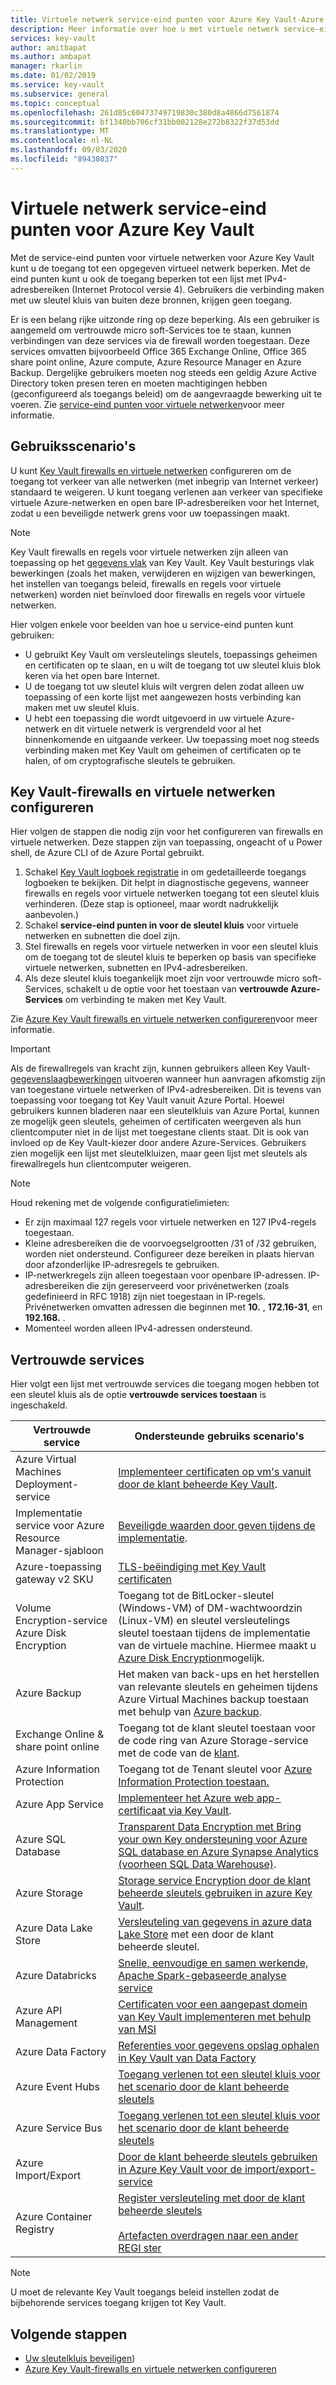 ```yaml
---
title: Virtuele netwerk service-eind punten voor Azure Key Vault-Azure Key Vault | Microsoft Docs
description: Meer informatie over hoe u met virtuele netwerk service-eind punten voor Azure Key Vault de toegang tot een opgegeven virtueel netwerk kunt beperken, met inbegrip van gebruiks scenario's.
services: key-vault
author: amitbapat
ms.author: ambapat
manager: rkarlin
ms.date: 01/02/2019
ms.service: key-vault
ms.subservice: general
ms.topic: conceptual
ms.openlocfilehash: 261d85c60473749719830c380d8a4866d7561874
ms.sourcegitcommit: bf1340bb706cf31bb002128e272b8322f37d53dd
ms.translationtype: MT
ms.contentlocale: nl-NL
ms.lasthandoff: 09/03/2020
ms.locfileid: "89438037"
---
```

# <a name="virtual-network-service-endpoints-for-azure-key-vault"></a>Virtuele netwerk service-eind punten voor Azure Key Vault

Met de service-eind punten voor virtuele netwerken voor Azure Key Vault kunt u de toegang tot een opgegeven virtueel netwerk beperken. Met de eind punten kunt u ook de toegang beperken tot een lijst met IPv4-adresbereiken (Internet Protocol versie 4). Gebruikers die verbinding maken met uw sleutel kluis van buiten deze bronnen, krijgen geen toegang.

Er is een belang rijke uitzonde ring op deze beperking. Als een gebruiker is aangemeld om vertrouwde micro soft-Services toe te staan, kunnen verbindingen van deze services via de firewall worden toegestaan. Deze services omvatten bijvoorbeeld Office 365 Exchange Online, Office 365 share point online, Azure compute, Azure Resource Manager en Azure Backup. Dergelijke gebruikers moeten nog steeds een geldig Azure Active Directory token presen teren en moeten machtigingen hebben (geconfigureerd als toegangs beleid) om de aangevraagde bewerking uit te voeren. Zie [service-eind punten voor virtuele netwerken](../../virtual-network/virtual-network-service-endpoints-overview.md)voor meer informatie.

## <a name="usage-scenarios"></a>Gebruiksscenario's

U kunt [Key Vault firewalls en virtuele netwerken](network-security.md) configureren om de toegang tot verkeer van alle netwerken (met inbegrip van Internet verkeer) standaard te weigeren. U kunt toegang verlenen aan verkeer van specifieke virtuele Azure-netwerken en open bare IP-adresbereiken voor het Internet, zodat u een beveiligde netwerk grens voor uw toepassingen maakt.

> [!NOTE]
> Key Vault firewalls en regels voor virtuele netwerken zijn alleen van toepassing op het [gegevens vlak](secure-your-key-vault.md#data-plane-access-control) van Key Vault. Key Vault besturings vlak bewerkingen (zoals het maken, verwijderen en wijzigen van bewerkingen, het instellen van toegangs beleid, firewalls en regels voor virtuele netwerken) worden niet beïnvloed door firewalls en regels voor virtuele netwerken.

Hier volgen enkele voor beelden van hoe u service-eind punten kunt gebruiken:

* U gebruikt Key Vault om versleutelings sleutels, toepassings geheimen en certificaten op te slaan, en u wilt de toegang tot uw sleutel kluis blok keren via het open bare Internet.
* U de toegang tot uw sleutel kluis wilt vergren delen zodat alleen uw toepassing of een korte lijst met aangewezen hosts verbinding kan maken met uw sleutel kluis.
* U hebt een toepassing die wordt uitgevoerd in uw virtuele Azure-netwerk en dit virtuele netwerk is vergrendeld voor al het binnenkomende en uitgaande verkeer. Uw toepassing moet nog steeds verbinding maken met Key Vault om geheimen of certificaten op te halen, of om cryptografische sleutels te gebruiken.

## <a name="configure-key-vault-firewalls-and-virtual-networks"></a>Key Vault-firewalls en virtuele netwerken configureren

Hier volgen de stappen die nodig zijn voor het configureren van firewalls en virtuele netwerken. Deze stappen zijn van toepassing, ongeacht of u Power shell, de Azure CLI of de Azure Portal gebruikt.

1. Schakel [Key Vault logboek registratie](logging.md) in om gedetailleerde toegangs logboeken te bekijken. Dit helpt in diagnostische gegevens, wanneer firewalls en regels voor virtuele netwerken toegang tot een sleutel kluis verhinderen. (Deze stap is optioneel, maar wordt nadrukkelijk aanbevolen.)
2. Schakel **service-eind punten in voor de sleutel kluis** voor virtuele netwerken en subnetten die doel zijn.
3. Stel firewalls en regels voor virtuele netwerken in voor een sleutel kluis om de toegang tot de sleutel kluis te beperken op basis van specifieke virtuele netwerken, subnetten en IPv4-adresbereiken.
4. Als deze sleutel kluis toegankelijk moet zijn voor vertrouwde micro soft-Services, schakelt u de optie voor het toestaan van **vertrouwde Azure-Services** om verbinding te maken met Key Vault.

Zie [Azure Key Vault firewalls en virtuele netwerken configureren](network-security.md)voor meer informatie.

> [!IMPORTANT]
> Als de firewallregels van kracht zijn, kunnen gebruikers alleen Key Vault-[gegevenslaagbewerkingen](secure-your-key-vault.md#data-plane-access-control) uitvoeren wanneer hun aanvragen afkomstig zijn van toegestane virtuele netwerken of IPv4-adresbereiken. Dit is tevens van toepassing voor toegang tot Key Vault vanuit Azure Portal. Hoewel gebruikers kunnen bladeren naar een sleutelkluis van Azure Portal, kunnen ze mogelijk geen sleutels, geheimen of certificaten weergeven als hun clientcomputer niet in de lijst met toegestane clients staat. Dit is ook van invloed op de Key Vault-kiezer door andere Azure-Services. Gebruikers zien mogelijk een lijst met sleutelkluizen, maar geen lijst met sleutels als firewallregels hun clientcomputer weigeren.


> [!NOTE]
> Houd rekening met de volgende configuratielimieten:
> * Er zijn maximaal 127 regels voor virtuele netwerken en 127 IPv4-regels toegestaan. 
> * Kleine adresbereiken die de voorvoegselgrootten /31 of /32 gebruiken, worden niet ondersteund. Configureer deze bereiken in plaats hiervan door afzonderlijke IP-adresregels te gebruiken.
> * IP-netwerkregels zijn alleen toegestaan voor openbare IP-adressen. IP-adresbereiken die zijn gereserveerd voor privénetwerken (zoals gedefinieerd in RFC 1918) zijn niet toegestaan in IP-regels. Privénetwerken omvatten adressen die beginnen met **10.** , **172.16-31**, en **192.168.** . 
> * Momenteel worden alleen IPv4-adressen ondersteund.

## <a name="trusted-services"></a>Vertrouwde services

Hier volgt een lijst met vertrouwde services die toegang mogen hebben tot een sleutel kluis als de optie **vertrouwde services toestaan** is ingeschakeld.

|Vertrouwde service|Ondersteunde gebruiks scenario's|
| --- | --- |
|Azure Virtual Machines Deployment-service|[Implementeer certificaten op vm's vanuit door de klant beheerde Key Vault](https://blogs.technet.microsoft.com/kv/2016/09/14/updated-deploy-certificates-to-vms-from-customer-managed-key-vault/).|
|Implementatie service voor Azure Resource Manager-sjabloon|[Beveiligde waarden door geven tijdens de implementatie](../../azure-resource-manager/templates/key-vault-parameter.md).|
|Azure-toepassing gateway v2 SKU|[TLS-beëindiging met Key Vault certificaten](/azure/application-gateway/key-vault-certs)|
|Volume Encryption-service Azure Disk Encryption|Toegang tot de BitLocker-sleutel (Windows-VM) of DM-wachtwoordzin (Linux-VM) en sleutel versleutelings sleutel toestaan tijdens de implementatie van de virtuele machine. Hiermee maakt u [Azure Disk Encryption](../../security/fundamentals/encryption-overview.md)mogelijk.|
|Azure Backup|Het maken van back-ups en het herstellen van relevante sleutels en geheimen tijdens Azure Virtual Machines backup toestaan met behulp van [Azure backup](../../backup/backup-introduction-to-azure-backup.md).|
|Exchange Online & share point online|Toegang tot de klant sleutel toestaan voor de code ring van Azure Storage-service met de code van de [klant](/microsoft-365/compliance/customer-key-overview).|
|Azure Information Protection|Toegang tot de Tenant sleutel voor [Azure Information Protection toestaan.](https://docs.microsoft.com/azure/information-protection/what-is-information-protection)|
|Azure App Service|[Implementeer het Azure web app-certificaat via Key Vault](https://azure.github.io/AppService/2016/05/24/Deploying-Azure-Web-App-Certificate-through-Key-Vault.html).|
|Azure SQL Database|[Transparent Data Encryption met Bring your own Key ondersteuning voor Azure SQL database en Azure Synapse Analytics (voorheen SQL Data Warehouse)](../../azure-sql/database/transparent-data-encryption-byok-overview.md?view=sql-server-2017&viewFallbackFrom=azuresqldb-current).|
|Azure Storage|[Storage service Encryption door de klant beheerde sleutels gebruiken in azure Key Vault](../../storage/common/storage-service-encryption-customer-managed-keys.md).|
|Azure Data Lake Store|[Versleuteling van gegevens in azure data Lake Store](../../data-lake-store/data-lake-store-encryption.md) met een door de klant beheerde sleutel.|
|Azure Databricks|[Snelle, eenvoudige en samen werkende, Apache Spark-gebaseerde analyse service](../../azure-databricks/what-is-azure-databricks.md)|
|Azure API Management|[Certificaten voor een aangepast domein van Key Vault implementeren met behulp van MSI](../../api-management/api-management-howto-use-managed-service-identity.md#use-ssl-tls-certificate-from-azure-key-vault)|
|Azure Data Factory|[Referenties voor gegevens opslag ophalen in Key Vault van Data Factory](https://go.microsoft.com/fwlink/?linkid=2109491)|
|Azure Event Hubs|[Toegang verlenen tot een sleutel kluis voor het scenario door de klant beheerde sleutels](https://docs.microsoft.com/azure/event-hubs/configure-customer-managed-key)|
|Azure Service Bus|[Toegang verlenen tot een sleutel kluis voor het scenario door de klant beheerde sleutels](https://docs.microsoft.com/azure/service-bus-messaging/configure-customer-managed-key)|
|Azure Import/Export| [Door de klant beheerde sleutels gebruiken in Azure Key Vault voor de import/export-service](https://docs.microsoft.com/azure/storage/common/storage-import-export-encryption-key-portal)
|Azure Container Registry|[Register versleuteling met door de klant beheerde sleutels](../../container-registry/container-registry-customer-managed-keys.md)<br><br/>[Artefacten overdragen naar een ander REGI ster](../../container-registry/container-registry-transfer-images.md)

> [!NOTE]
> U moet de relevante Key Vault toegangs beleid instellen zodat de bijbehorende services toegang krijgen tot Key Vault.

## <a name="next-steps"></a>Volgende stappen

* [Uw sleutelkluis beveiligen](secure-your-key-vault.md))
* [Azure Key Vault-firewalls en virtuele netwerken configureren](network-security.md)

